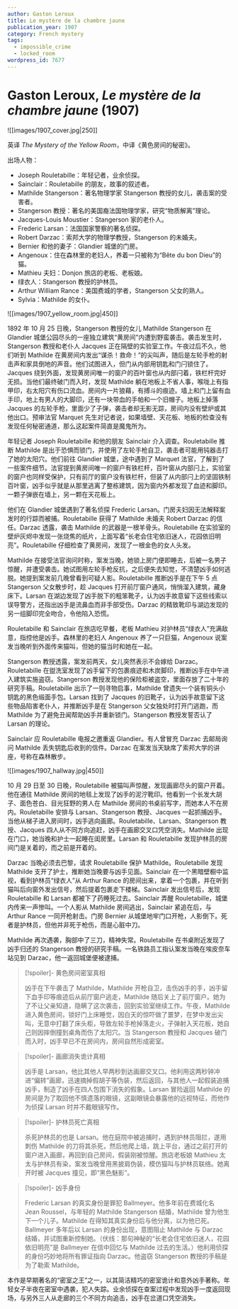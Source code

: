 ```yaml
---
author: Gaston Leroux
title: Le mystère de la chambre jaune
publication_year: 1907
category: French mystery
tags:
  - impossible_crime
  - locked_room
wordpress_id: 7677
---
```


# Gaston Leroux, <i>Le mystère de la chambre jaune</i> (1907)

![[images/1907_cover.jpg|250]]

英译 <i>The Mystery of the Yellow Room</i>，中译《黄色房间的秘密》。

出场人物：
- Joseph Rouletabille：年轻记者，业余侦探。
- Sainclair：Rouletabille 的朋友，故事的叙述者。
- Mathilde Stangerson：著名物理学家 Stangerson 教授的女儿，袭击案的受害者。
- Stangerson 教授：著名的美国裔法国物理学家，研究“物质解离”理论。
- Jacques-Louis Moustier：Stangerson 家的老仆人。
- Frederic Larsan：法国国家警察的著名侦探。
- Robert Darzac：索邦大学的物理学教授，Stangerson 的未婚夫。
- Bernier 和他的妻子：Glandier 城堡的门房。
- Angenoux：住在森林里的老妇人，养着一只被称为“Bête du bon Dieu”的猫。
- Mathieu 夫妇：Donjon 旅店的老板、老板娘。 
- 绿衣人：Stangerson 教授的护林员。
- Arthur William Rance：美国费城的学者，Stangerson 父女的熟人。
- Sylvia：Mathilde 的女仆。

![[images/1907_yellow_room.jpg|450]]

1892 年 10 月 25 日晚，Stangerson 教授的女儿 Mathilde Stangerson 在 Glandier 城堡公园尽头的一座独立建筑“黄房间”内遭到野蛮袭击。袭击发生时，Stangerson 教授和老仆人 Jacques 正在隔壁的实验室工作。午夜过后不久，他们听到 Mathilde 在黄房间内发出“谋杀！救命！”的尖叫声，随后是左轮手枪的射击声和家具倒地的声音。他们试图进入，但门从内部用钥匙和门闩锁住了。Jacques 绕到外面，发现黄房间唯一的窗户的百叶窗也从内部闩着，铁栏杆完好无损。当他们最终破门而入时，发现 Mathilde 躺在地板上不省人事，喉咙上有指甲印，右太阳穴有伤口流血。房间内一片狼藉，有搏斗的痕迹。墙上和门上留有血手印，地上有男人的大脚印，还有一块带血的手帕和一个旧帽子。地板上掉落 Jacques 的左轮手枪，里面少了子弹，袭击者却无影无踪，房间内没有壁炉或其他出口。预审法官 Marquet 先生对记者说，如果墙壁、天花板、地板的检查没有发现任何秘密通道，那么这起案件简直是魔鬼所为。

年轻记者 Joseph Rouletabille 和他的朋友 Sainclair 介入调查。Rouletabille 推断 Mathilde 是出于恐惧而锁门，并使用了左轮手枪自卫，袭击者可能用钝器击打了她的太阳穴。他们前往 Glandier 城堡，途中遇到了 Marquet 法官，了解到了一些案件细节。法官提到黄房间唯一的窗户有铁栏杆，百叶窗从内部闩上，实验室的窗户也同样受保护，只有前厅的窗户没有铁栏杆，但装了从内部闩上的坚固铁制百叶窗，凶手似乎就是从那里逃离了整栋建筑，因为窗内外都发现了血迹和脚印。一颗子弹嵌在墙上，另一颗在天花板上。

他们在 Glandier 城堡遇到了著名侦探 Frederic Larsan。门房夫妇因无法解释案发时的行踪而被捕。Rouletabille 获得了 Mathilde 未婚夫 Robert Darzac 的信任。Darzac 透露，袭击 Mathilde 的武器是一根羊骨头。Rouletabille 在实验室的壁炉灰烬中发现一张烧焦的纸片，上面写着“长老会住宅依旧迷人，花园依旧明亮”。Rouletabille 仔细检查了黄房间，发现了一根金色的女人头发。

Mathilde 在接受法官询问时称，案发当晚，她锁上房门便即睡去，后被一名男子惊醒，并遭受袭击。她试图用左轮手枪反抗，之后便失去知觉，不清楚凶手如何逃脱。她提到案发前几晚曾看到可疑人影。Rouletabille 推断凶手是在下午 5 点 Stangerson 父女散步时，趁 Jacques 打开前厅窗户通风，悄悄溜入建筑，藏身床下。Larsan 在湖边发现了凶手脱下的粗笨靴子，认为凶手故意留下这些线索以误导警方，还指出凶手是流鼻血而非手部受伤。Darzac 的精致靴印与湖边发现的另一组脚印完全吻合，令他陷入恐慌。

Rouletabille 和 Sainclair 在旅店吃早餐，老板 Mathieu 对护林员“绿衣人”充满敌意，指控他是凶手。森林里的老妇人 Angenoux 养了一只巨猫，Angenoux 说案发当晚听到外面传来猫叫，但她的猫当时和她在一起。

Stangerson 教授透露，案发前两天，女儿突然表示不会嫁给 Darzac。Rouletabille 在盥洗室发现了凶手留下的包裹痕迹和木炭脚印，推断凶手在中午进入建筑实施盗窃。Stangerson 教授发现他的保险柜被盗空，里面存放了二十年的研究手稿。Rouletabille 出示了一则寻物启事，Mathilde 曾遗失一个装有铜头小钥匙的黑色缎面手包。Larsan 找到了 Jacques 的旧靴子，认为凶手故意留下这些物品陷害老仆人，并推断凶手是在 Stangerson 父女独处时打开门逃跑，而 Mathilde 为了避免丑闻帮助凶手并重新锁门。Stangerson 教授发誓否认了 Larsan 的理论。

Sainclair 应 Rouletabille 电报之邀重返 Glandier。有人曾冒充 Darzac 去邮局询问 Mathilde 丢失钥匙后收到的信件。Darzac 在案发当天缺席了索邦大学的讲座，号称在森林散步。

![[images/1907_hallway.jpg|450]]

10 月 29 日至 30 日晚，Rouletabille 被猫叫声惊醒，发现画廊尽头的窗户开着。他在通往 Mathilde 房间的地毯上发现了凶手的泥泞靴印。他看到一个长发大胡子、面色苍白、目光狂野的男人在 Mathilde 房间的书桌前写字，而她本人不在房内。Rouletabille 安排与 Larsan、Stangerson 教授、Jacques 一起抓捕凶手。当他从梯子进入房间时，凶手逃向画廊。Rouletabille、Larsan、Stangerson 教授、Jacques 四人从不同方向追赶，凶手在画廊交叉口凭空消失。Mathilde 出现在门口，她当晚和护士一起睡在闺房里。Larsan 和 Rouletabille 发现护林员的房间门是关着的，而之前是开着的。

Darzac 当晚必须去巴黎，请求 Rouletabille 保护 Mathilde。Rouletabille 发现 Mathilde 支开了护士，推断她当晚要与凶手见面。Sainclair 在一个黑暗壁橱中监视，看到护林员“绿衣人”从 Arthur Rance 的房间出来，拿着一个包裹，并在听到猫叫后向窗外发出信号，然后提着包裹走下楼梯。Sainclair 发出信号后，发现 Rouletabille 和 Larsan 都被下了药睡死过去。Sainclair 弄醒 Rouletabille，城堡内传来一声惨叫。一个人影从 Mathilde 房间逃出，Sainclair 紧追在后，与 Arthur Rance 一同开枪射击。门房 Bernier 从城堡地牢门口开枪，人影倒下。死者是护林员，但他并非死于枪伤，而是心脏中刀。

Mathilde 再次遇袭，胸部中了三刀，精神失常。Rouletabille 在书桌附近发现了凶手归还的 Stangerson 教授的研究手稿。一名铁路员工指认案发当晚在埃皮奈车站见到 Darzac，他一返回城堡便被逮捕。

> [!spoiler]- 黄色房间密室真相
> 
> 凶手在下午袭击了 Mathilde，Mathilde 开枪自卫，击伤凶手的手，凶手留下血手印等痕迹后从前厅窗户逃走，Mathilde 随后关上了前厅窗户。她为了不让父亲知道，隐瞒了这次袭击，回到实验室继续工作。午夜，Mathilde 进入黄色房间，锁好门上床睡觉，因白天的惊吓做了噩梦，在梦中发出尖叫，无意中打翻了床头柜，导致左轮手枪掉落走火，子弹射入天花板，她自己则因摔倒撞到桌角而伤了太阳穴。当 Stangerson 教授和 Jacques 破门而入时，凶手早已不在房间内，房间自然形成密室。

> [!spoiler]- 画廊消失诡计真相
> 
> 凶手是 Larsan，他比其他人早两秒到达画廊交叉口。他利用这两秒钟冲进“偏转”画廊，迅速摘掉假胡子等伪装，然后返回，与其他人一起假装追捕凶手，制造了凶手在四人包围下消失的假象。Larsan 冒险返回 Mathilde 的房间是为了取回他不慎遗落的眼镜，这副眼镜会暴露他的远视特征，而他作为侦探 Larsan 时并不戴眼镜写作。

> [!spoiler]- 护林员死亡真相
> 
> 杀死护林员的也是 Larsan。他在庭院中被追捕时，遇到护林员阻拦，遂用刺伤 Mathilde 的刀将其杀死，然后他爬上墙，跳上平台，通过之前打开的窗户进入画廊，再回到自己房间，假装刚被惊醒。旅店老板娘 Mathieu 太太与护林员有染，案发当晚曾用黑披肩伪装，模仿猫叫与护林员联络。她离开时被 Jacques 撞见，即“黑色魅影”。

> [!spoiler]- 凶手身份
> 
> Frederic Larsan 的真实身份是罪犯 Ballmeyer。他多年前在费城化名 Jean Roussel，与年轻的 Mathilde Stangerson 结婚，Mathilde 曾为他生下一个儿子。Mathilde 在得知其真实身份后与他分离，以为他已死。Ballmeyer 多年后以 Larsan 的身份出现，意图阻止 Mathilde 与 Darzac 结婚，并试图重新控制她。（伏线：那句神秘的“长老会住宅依旧迷人，花园依旧明亮”是 Ballmeyer 在信中回忆与 Mathilde 过去的生活。）他利用侦探的身份巧妙地将所有罪证指向 Darzac。他盗窃 Stangerson 教授的手稿是为了勒索 Mathilde。

本作是早期著名的“密室之王”之一，以其简洁精巧的密室诡计和意外凶手著称。年轻女子半夜在密室中遇袭，犯人失踪。业余侦探在查案过程中发现凶手一度返回现场，与另外三人从走廊的三个不同方向追击，凶手在岔道口凭空消失。

